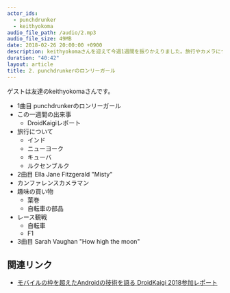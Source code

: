 ```yaml
---
actor_ids:
  - punchdrunker
  - keithyokoma
audio_file_path: /audio/2.mp3
audio_file_size: 49MB
date: 2018-02-26 20:00:00 +0900
description: keithyokomaさんを迎えて今週1週間を振りかえりました。旅行やカメラについて話しました。
duration: "40:42"
layout: article
title: 2. punchdrunkerのロンリーガール
---
```


ゲストは友達のkeithyokomaさんです。

- 1曲目 punchdrunkerのロンリーガール
- この一週間の出来事
  - DroidKaigiレポート
- 旅行について
  - インド
  - ニューヨーク
  - キューバ
  - ルクセンブルク
- 2曲目 Ella Jane Fitzgerald "Misty"
- カンファレンスカメラマン
- 趣味の買い物
  - 葉巻
  - 自転車の部品
- レース観戦
  - 自転車
  - F1
- 3曲目 Sarah Vaughan "How high the moon"

## 関連リンク

- [モバイルの枠を超えたAndroidの技術を語る DroidKaigi 2018参加レポート](http://gihyo.jp/news/report/2018/02/2301)
